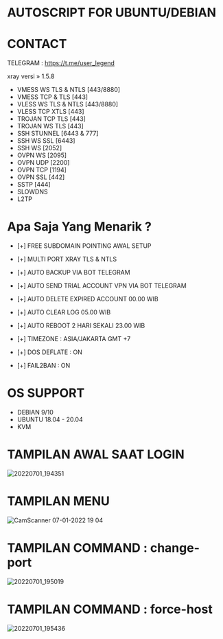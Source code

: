 # AUTOSCRIPT FOR UBUNTU/DEBIAN

# CONTACT
TELEGRAM : https://t.me/user_legend

xray versi » 1.5.8
 + VMESS WS TLS &amp; NTLS [443/8880]
 + VMESS TCP &amp; TLS [443]
 + VLESS WS TLS &amp; NTLS [443/8880]
 + VLESS TCP XTLS [443]
 + TROJAN TCP TLS [443]
 + TROJAN WS TLS [443]
 + SSH STUNNEL [6443 &amp; 777]
 + SSH WS SSL [6443]
 + SSH WS [2052]
 + OVPN WS [2095]
 + OVPN UDP [2200]
 + OVPN TCP [1194]
 + OVPN SSL [442]
 + SSTP [444]
 + SLOWDNS
 + L2TP


# Apa Saja Yang Menarik ?

- [+] FREE SUBDOMAIN POINTING AWAL SETUP

- [+] MULTI PORT XRAY TLS & NTLS

- [+] AUTO BACKUP VIA BOT TELEGRAM

- [+] AUTO SEND TRIAL ACCOUNT VPN VIA BOT TELEGRAM

- [+] AUTO DELETE EXPIRED ACCOUNT 00.00 WIB

- [+] AUTO CLEAR LOG 05.00 WIB

- [+] AUTO REBOOT 2 HARI SEKALI 23.00 WIB

- [+] TIMEZONE : ASIA/JAKARTA GMT +7

- [+] DOS DEFLATE : ON

- [+] FAIL2BAN : ON
 
# OS SUPPORT
- DEBIAN 9/10
- UBUNTU 18.04 - 20.04
- KVM

# TAMPILAN AWAL SAAT LOGIN
![20220701_194351](https://user-images.githubusercontent.com/107354006/176888293-f1f67685-8eb1-4ae2-b8d1-57782483fecc.jpg)

# TAMPILAN MENU
![CamScanner 07-01-2022 19 04](https://user-images.githubusercontent.com/107354006/176888632-1ea9b3f8-050b-439b-a8df-99df2f1fb1af.jpg)

# TAMPILAN COMMAND : change-port
![20220701_195019](https://user-images.githubusercontent.com/107354006/176889171-40656165-1611-4282-ba1a-426ad395d1f1.jpg)

# TAMPILAN COMMAND : force-host
![20220701_195436](https://user-images.githubusercontent.com/107354006/176889706-414ebd37-765e-4096-853b-6d7e82d445f9.jpg)
